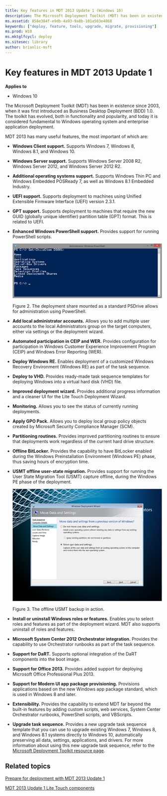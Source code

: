 ```yaml
---
title: Key features in MDT 2013 Update 1 (Windows 10)
description: The Microsoft Deployment Toolkit (MDT) has been in existence since 2003, when it was first introduced as Business Desktop Deployment (BDD) 1.0.
ms.assetid: 858e384f-e9db-4a93-9a8b-101a503e4868
keywords: ["deploy, feature, tools, upgrade, migrate, provisioning"]
ms.prod: W10
ms.mktglfcycl: deploy
ms.sitesec: library
author: brianlic-msft
---
```


# Key features in MDT 2013 Update 1


**Applies to**

-   Windows 10

The Microsoft Deployment Toolkit (MDT) has been in existence since 2003, when it was first introduced as Business Desktop Deployment (BDD) 1.0. The toolkit has evolved, both in functionality and popularity, and today it is considered fundamental to Windows operating system and enterprise application deployment.

MDT 2013 has many useful features, the most important of which are:

-   **Windows Client support.** Supports Windows 7, Windows 8, Windows 8.1, and Windows 10.

-   **Windows Server support.** Supports Windows Server 2008 R2, Windows Server 2012, and Windows Server 2012 R2.

-   **Additional operating systems support.** Supports Windows Thin PC and Windows Embedded POSReady 7, as well as Windows 8.1 Embedded Industry.

-   **UEFI support.** Supports deployment to machines using Unified Extensible Firmware Interface (UEFI) version 2.3.1.

-   **GPT support.** Supports deployment to machines that require the new GUID (globally unique identifier) partition table (GPT) format. This is related to UEFI.

-   **Enhanced Windows PowerShell support.** Provides support for running PowerShell scripts.

    ![figure 2](images/mdt-05-fig02.png)

    Figure 2. The deployment share mounted as a standard PSDrive allows for administration using PowerShell.

-   **Add local administrator accounts.** Allows you to add multiple user accounts to the local Administrators group on the target computers, either via settings or the deployment wizard.

-   **Automated participation in CEIP and WER.** Provides configuration for participation in Windows Customer Experience Improvement Program (CEIP) and Windows Error Reporting (WER).

-   **Deploy Windows RE.** Enables deployment of a customized Windows Recovery Environment (Windows RE) as part of the task sequence.

-   **Deploy to VHD.** Provides ready-made task sequence templates for deploying Windows into a virtual hard disk (VHD) file.

-   **Improved deployment wizard.** Provides additional progress information and a cleaner UI for the Lite Touch Deployment Wizard.

-   **Monitoring.** Allows you to see the status of currently running deployments.

-   **Apply GPO Pack.** Allows you to deploy local group policy objects created by Microsoft Security Compliance Manager (SCM).

-   **Partitioning routines.** Provides improved partitioning routines to ensure that deployments work regardless of the current hard drive structure.

-   **Offline BitLocker.** Provides the capability to have BitLocker enabled during the Windows Preinstallation Environment (Windows PE) phase, thus saving hours of encryption time.

-   **USMT offline user-state migration.** Provides support for running the User State Migration Tool (USMT) capture offline, during the Windows PE phase of the deployment.

    ![figure 3](images/mdt-05-fig03.png)

    Figure 3. The offline USMT backup in action.

-   **Install or uninstall Windows roles or features.** Enables you to select roles and features as part of the deployment wizard. MDT also supports uninstall of roles and features.

-   **Microsoft System Center 2012 Orchestrator integration.** Provides the capability to use Orchestrator runbooks as part of the task sequence.

-   **Support for DaRT.** Supports optional integration of the DaRT components into the boot image.

-   **Support for Office 2013.** Provides added support for deploying Microsoft Office Professional Plus 2013.

-   **Support for Modern UI app package provisioning.** Provisions applications based on the new Windows app package standard, which is used in Windows 8 and later.

-   **Extensibility.** Provides the capability to extend MDT far beyond the built-in features by adding custom scripts, web services, System Center Orchestrator runbooks, PowerShell scripts, and VBScripts.

-   **Upgrade task sequence.** Provides a new upgrade task sequence template that you can use to upgrade existing Windows 7, Windows 8, and Windows 8.1 systems directly to Windows 10, automatically preserving all data, settings, applications, and drivers. For more information about using this new upgrade task sequence, refer to the [Microsoft Deployment Toolkit resource page](http://go.microsoft.com/fwlink/p/?LinkId=618117).

## Related topics


[Prepare for deployment with MDT 2013 Update 1](prepare-for-deployment-with-mdt-2013.md)

[MDT 2013 Update 1 Lite Touch components](mdt-2013-lite-touch-components.md)

 

 





